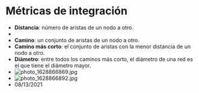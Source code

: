 # Métricas de integración

- **Distancia**: número de aristas de un nodo a otro.
- 
- **Camino**: un conjunto de aristas de un nodo a otro.
- **Camino más corto**: el conjunto de aristas con la menor distancia de un nodo a otro.
- **Diámetro**: entre todos los caminos más corto, el diámetro de una red es el que tiene el diámetro mayor.
- ![photo_1628866869.jpg](https://hypernotes.zenkit.com/api/v1/lists/2362182/files/c0TUtI46k)
- ![photo_1628866892.jpg](https://hypernotes.zenkit.com/api/v1/lists/2362182/files/5-TFUSzXA)
- 08/13/2021
